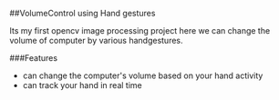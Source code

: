 ##VolumeControl using Hand gestures

Its my first opencv image processing project here we can change the volume of computer by various handgestures. 

###Features
- can change the computer's volume based on your hand activity 
- can track your hand in real time
